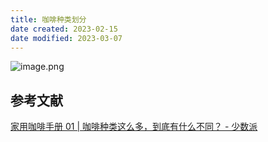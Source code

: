 ```yaml
---
title: 咖啡种类划分
date created: 2023-02-15
date modified: 2023-03-07
---
```


![image.png](https://img.oldwinter.top/202302152203085.png)

## 参考文献

[家用咖啡手册 01 | 咖啡种类这么多，到底有什么不同？ - 少数派](https://sspai.com/post/78230)
